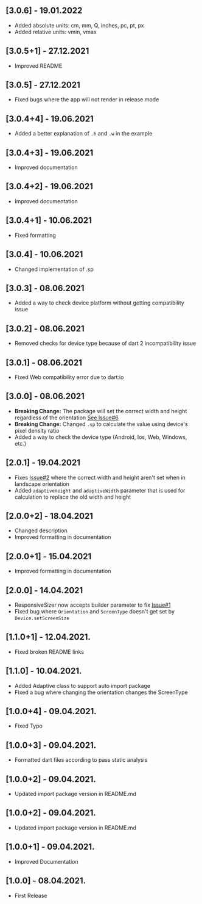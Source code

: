 ## [3.0.6] - 19.01.2022

* Added absolute units: cm, mm, Q, inches, pc, pt, px
* Added relative units: vmin, vmax 

## [3.0.5+1] - 27.12.2021

* Improved README

## [3.0.5] - 27.12.2021

* Fixed bugs where the app will not render in release mode

## [3.0.4+4] - 19.06.2021

* Added a better explanation of `.h` and `.w` in the example

## [3.0.4+3] - 19.06.2021

* Improved documentation

## [3.0.4+2] - 19.06.2021

* Improved documentation

## [3.0.4+1] - 10.06.2021

* Fixed formatting

## [3.0.4] - 10.06.2021

* Changed implementation of .sp

## [3.0.3] - 08.06.2021

* Added a way to check device platform without getting compatibility issue

## [3.0.2] - 08.06.2021

* Removed checks for device type because of dart 2 incompatibility issue

## [3.0.1] - 08.06.2021

* Fixed Web compatibility error due to dart:io

## [3.0.0] - 08.06.2021

* **Breaking Change:** The package will set the correct width and height regardless of the orientation [See Issue#6](https://github.com/CoderUni/responsive_sizer/issues/6)
* **Breaking Change:** Changed `.sp` to calculate the value using device's pixel density ratio
* Added a way to check the device type (Android, Ios, Web, Windows, etc.)

## [2.0.1] - 19.04.2021

* Fixes [Issue#2](https://github.com/CoderUni/responsive_sizer/issues/2) where the correct width and height aren't set when in landscape orientation
* Added `adaptiveHeight` and `adaptiveWidth` parameter that is used for calculation to replace the old width and height

## [2.0.0+2] - 18.04.2021

* Changed description
* Improved formatting in documentation

## [2.0.0+1] - 15.04.2021

* Improved formatting in documentation

## [2.0.0] - 14.04.2021

* ResponsiveSizer now accepts builder parameter to fix [Issue#1](https://github.com/CoderUni/responsive_sizer/issues/1)
* Fixed bug where `Orientation` and `ScreenType` doesn't get set by `Device.setScreenSize`

## [1.1.0+1] - 12.04.2021.

* Fixed broken README links

## [1.1.0] - 10.04.2021.

* Added Adaptive class to support auto import package
* Fixed a bug where changing the orientation changes the ScreenType

## [1.0.0+4] - 09.04.2021.

* Fixed Typo

## [1.0.0+3] - 09.04.2021.

* Formatted dart files according to pass static analysis

## [1.0.0+2] - 09.04.2021.

* Updated import package version in README.md 

## [1.0.0+2] - 09.04.2021.

* Updated import package version in README.md 

## [1.0.0+1] - 09.04.2021.

* Improved Documentation

## [1.0.0] - 08.04.2021.

* First Release